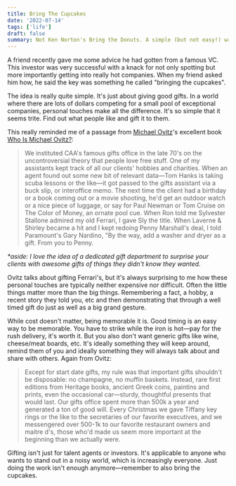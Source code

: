 ```yaml
---
title: Bring The Cupcakes
date: '2022-07-14'
tags: ['life']
draft: false
summary: Not Ken Norton's Bring the Donuts. A simple (but not easy!) way to consistently stand out.
---
```


A friend recently gave me some advice he had gotten from a famous VC. This investor was very successful with a knack for not only spotting but more importantly getting into really hot companies. When my friend asked him how, he said the key was something he called "bringing the cupcakes". 

The idea is really quite simple. It's just about giving good gifts. In a world where there are lots of dollars competing for a small pool of exceptional companies, personal touches make all the difference. It's so simple that it seems trite. Find out what people like and gift it to them.

This really reminded me of a passage from [Michael Ovitz](https://en.wikipedia.org/wiki/Michael_Ovitz)'s excellent book [Who Is Michael Ovitz?](https://www.amazon.com/Who-Michael-Ovitz/dp/1591845548):

> We instituted CAA's famous gifts office in the late 70's on the uncontroversial theory that people love free stuff. One of my assistants kept track of all our clients' hobbies and charities. When an agent found out some new bit of relevant data&mdash;Tom Hanks is taking scuba lessons or the like&mdash;it got passed to the gifts assistant via a buck slip, or interoffice memo. The next time the client had a birthday or a book coming out or a movie shooting, he'd get an outdoor watch or a nice piece of luggage, or say for Paul Newman or Tom Cruise on The Color of Money, an ornate pool cue. When Ron told me Sylvester Stallone admired my old Ferrari, I gave Sly the title. When Laverne & Shirley became a hit and I kept redoing Penny Marshall's deal, I told Paramount's Gary Nardino, "By the way, add a washer and dryer as a gift. From you to Penny.

_*aside: I love the idea of a dedicated gift department to surprise your clients with awesome gifts of things they didn't know they wanted._

Ovitz talks about gifting Ferrari's, but it's always surprising to me how these personal touches are typically neither expensive nor difficult. Often the little things matter more than the big things. Remembering a fact, a hobby, a recent story they told you, etc and then demonstrating that through a well timed gift do just as well as a big grand gesture.

While cost doesn't matter, being memorable it is. Good timing is an easy way to be memorable. You have to strike while the iron is hot&mdash;pay for the rush delivery, it's worth it. But you also don't want generic gifts like wine, cheese/meat boards, etc. It's ideally something they will keep around, remind them of you and ideally something they will always talk about and share with others. Again from Ovitz:

> Except for start date gifts, my rule was that important gifts shouldn't be disposable: no champagne, no muffin baskets. Instead, rare first editions from Heritage books, ancient Greek coins, paintins and prints, even the occasional car&mdash;sturdy, thoughtful presents that would last. Our gifts office spent more than 500k
a year and generated a ton of good will. Every Christmas we gave Tiffany key rings or the like to the secretaries of our favorite executives, and we messengered over 500-1k to our favorite restaurant owners and maitre d's, those who'd made us seem more important at the beginning than we actually were.

Gifting isn't just for talent agents or investors. It's applicable to anyone who wants to stand out in a noisy world, which is increasingly everyone. Just doing the work isn't enough anymore&mdash;remember to also bring the cupcakes.
